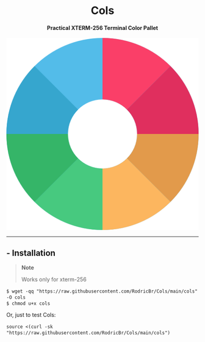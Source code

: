 <h1 align="center">Cols</h2>

<h4 align="center"><strong>Practical XTERM-256 Terminal Color Pallet</strong></h4>

<p align="center">
  <img border="0" src="./pallet.png" alt="Color Pallet">
</p>

<hr>

## - Installation <br>
> **Note**
>
> Works only for xterm-256
```console
$ wget -qq "https://raw.githubusercontent.com/RodricBr/Cols/main/cols" -O cols
$ chmod u+x cols
```

Or, just to test Cols:
```console
source <(curl -sk "https://raw.githubusercontent.com/RodricBr/Cols/main/cols")
```

<br>
